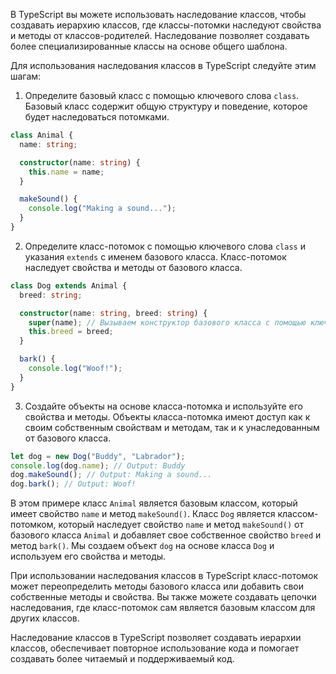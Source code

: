В TypeScript вы можете использовать наследование классов, чтобы создавать иерархию классов, где классы-потомки наследуют свойства и методы от классов-родителей. Наследование позволяет создавать более специализированные классы на основе общего шаблона.

Для использования наследования классов в TypeScript следуйте этим шагам:

1. Определите базовый класс с помощью ключевого слова `class`. Базовый класс содержит общую структуру и поведение, которое будет наследоваться потомками.
```typescript
class Animal {
  name: string;

  constructor(name: string) {
    this.name = name;
  }

  makeSound() {
    console.log("Making a sound...");
  }
}
```

2. Определите класс-потомок с помощью ключевого слова `class` и указания `extends` с именем базового класса. Класс-потомок наследует свойства и методы от базового класса.
```typescript
class Dog extends Animal {
  breed: string;

  constructor(name: string, breed: string) {
    super(name); // Вызываем конструктор базового класса с помощью ключевого слова "super"
    this.breed = breed;
  }

  bark() {
    console.log("Woof!");
  }
}
```

3. Создайте объекты на основе класса-потомка и используйте его свойства и методы. Объекты класса-потомка имеют доступ как к своим собственным свойствам и методам, так и к унаследованным от базового класса.
```typescript
let dog = new Dog("Buddy", "Labrador");
console.log(dog.name); // Output: Buddy
dog.makeSound(); // Output: Making a sound...
dog.bark(); // Output: Woof!
```

В этом примере класс `Animal` является базовым классом, который имеет свойство `name` и метод `makeSound()`. Класс `Dog` является классом-потомком, который наследует свойство `name` и метод `makeSound()` от базового класса `Animal` и добавляет свое собственное свойство `breed` и метод `bark()`. Мы создаем объект `dog` на основе класса `Dog` и используем его свойства и методы.

При использовании наследования классов в TypeScript класс-потомок может переопределить методы базового класса или добавить свои собственные методы и свойства. Вы также можете создавать цепочки наследования, где класс-потомок сам является базовым классом для других классов.

Наследование классов в TypeScript позволяет создавать иерархии классов, обеспечивает повторное использование кода и помогает создавать более читаемый и поддерживаемый код.